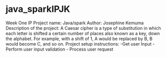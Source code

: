 # java_sparkIPJK
Week One IP
Project name: Java/spark 
Author: Josephine Kemuma
Description of the project: A Caesar cipher is a type of substitution in which each letter is shifted a certain number of places also known as a key, down the alphabet.  For example, with a shift of 1, A would be replaced by B, B would become C, and so on.
Project setup instructions: 
    -Get user Input
    - Perform user input validation
    - Process user request
